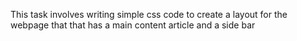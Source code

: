 This task involves writing simple css code to create a layout for the webpage that that has a main content article and a side bar
